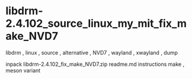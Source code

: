 # libdrm-2.4.102_source_linux_my_mit_fix_make_NVD7
libdrm , linux , source , alternative , NVD7 , wayland , xwayland , dump

inpack libdrm-2.4.102_fix_make_NVD7.zip readme.md instructions make , meson variant
